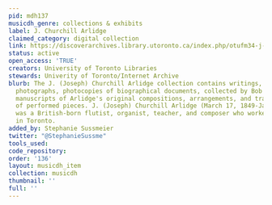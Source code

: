 ```yaml
---
pid: mdh137
musicdh_genre: collections & exhibits
label: J. Churchill Arlidge
claimed_category: digital collection
link: https://discoverarchives.library.utoronto.ca/index.php/otufm34-j-churchill-arlidge
status: active
open_access: 'TRUE'
creators: University of Toronto Libraries
stewards: Univerity of Toronto/Internet Archive
blurb: The J. (Joseph) Churchill Arlidge collection contains writings, family letters,
  photographs, photocopies of biographical documents, collected by Bob Arlidge, and
  manuscripts of Arlidge's original compositions, arrangements, and transcriptions
  of performed pieces. J. (Joseph) Churchill Arlidge (March 17, 1849-January 22, 1913)
  was a British-born flutist, organist, teacher, and composer who worked and lived
  in Toronto.
added_by: Stephanie Sussmeier
twitter: "@StephanieSussme"
tools_used: 
code_repository: 
order: '136'
layout: musicdh_item
collection: musicdh
thumbnail: ''
full: ''
---
```

